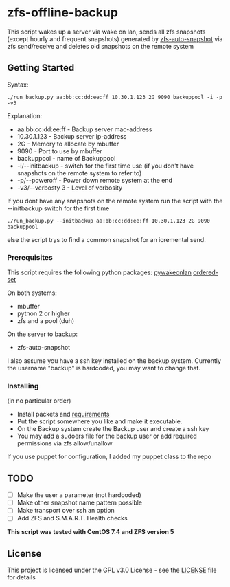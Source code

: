 # zfs-offline-backup

This script wakes up a server via wake on lan, sends all zfs snapshots (except hourly and frequent snapshots) generated by [zfs-auto-snapshot](https://github.com/zfsonlinux/zfs-auto-snapshot) via zfs send/receive and deletes old snapshots on the remote system

## Getting Started

Syntax:
```
./run_backup.py aa:bb:cc:dd:ee:ff 10.30.1.123 2G 9090 backuppool -i -p -v3
```
Explanation:
- aa:bb:cc:dd:ee:ff - Backup server mac-address
- 10.30.1.123 - Backup server ip-address
- 2G - Memory to allocate by mbuffer
- 9090 - Port to use by mbuffer
- backuppool - name of Backuppool
- -i/--initbackup - switch for the first time use (if you don't have snapshots on the remote system to refer to)
- -p/--poweroff - Power down remote system at the end
- -v3/--verbosty 3 - Level of verbosity

If you dont have any snapshots on the remote system run the script with the --initbackup switch for the first time
```
./run_backup.py --initbackup aa:bb:cc:dd:ee:ff 10.30.1.123 2G 9090 backuppool
```
else the script trys to find a common snapshot for an icremental send.

### Prerequisites

This script requires the following python packages:
[pywakeonlan](https://github.com/remcohaszing/pywakeonlan)
[ordered-set](https://github.com/LuminosoInsight/ordered-set)

On both systems:
- mbuffer
- python 2 or higher
- zfs and a pool (duh)

On the server to backup:
- zfs-auto-snapshot

I also assume you have a ssh key installed on the backup system.
Currently the username "backup" is hardcoded, you may want to change that.

### Installing

(in no particular order)
- Install packets and [requirements](requirements.txt)
- Put the script somewhere you like and make it executable.
- On the Backup system create the Backup user and create a ssh key
- You may add a sudoers file for the backup user or add required permissions via zfs allow/unallow

If you use puppet for configuration, I added my puppet class to the repo

## TODO
- [ ] Make the user a parameter (not hardcoded)
- [ ] Make other snapshot name pattern possible
- [ ] Make transport over ssh an option
- [ ] Add ZFS and S.M.A.R.T. Health checks

**This script was tested with CentOS 7.4 and ZFS version 5**

## License

This project is licensed under the GPL v3.0 License - see the [LICENSE](LICENSE) file for details

